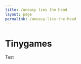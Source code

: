 ```yaml
---
title: /uneasy lies the head
layout: page
permalink: /uneasy-lies-the-head
---
```


# Tinygames

Test
